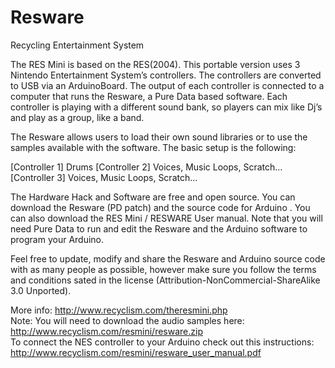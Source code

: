 Resware
=======

Recycling Entertainment System


The RES Mini is based on the RES(2004). This portable version uses 3 Nintendo Entertainment System’s controllers. 
The controllers are converted to USB via an ArduinoBoard. The output of each controller is connected to a computer 
that runs the Resware, a Pure Data based software. Each controller is playing with a different sound bank, 
so players can mix like Dj’s and play as a group, 
like a band.

The Resware allows users to load their own sound libraries or to use the samples available with the software. 
The basic setup is the following:

[Controller 1] Drums 
[Controller 2] Voices, Music Loops, Scratch... 
[Controller 3] Voices, Music Loops, Scratch...

The Hardware Hack and Software are free and open source. You can download the Resware (PD patch) and 
the source code for Arduino . You can also download the RES Mini / RESWARE User manual. 
Note that you will need Pure Data to run and edit the Resware and the Arduino software to program your Arduino.

Feel free to update, modify and share the Resware and Arduino source code with as many people as possible, 
however make sure you follow the terms and conditions sated in the license 
(Attribution-NonCommercial-ShareAlike 3.0 Unported). 

More info: http://www.recyclism.com/theresmini.php <br>
Note: You will need to download the audio samples here: http://www.recyclism.com/resmini/resware.zip <br>
To connect the NES controller to your Arduino check out this instructions: http://www.recyclism.com/resmini/resware_user_manual.pdf
